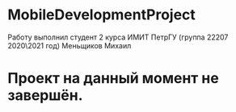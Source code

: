 # MobileDevelopmentProject

Работу выполнил студент 2 курса ИМИТ ПетрГУ (группа 22207 2020\2021 год)  Меньщиков Михаил

# Проект на данный момент не завершён.
